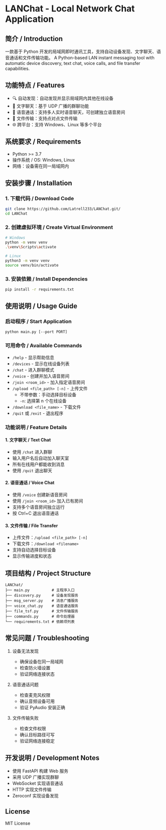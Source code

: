 # LANChat - Local Network Chat Application

## 简介 / Introduction
一款基于 Python 开发的局域网即时通讯工具，支持自动设备发现、文字聊天、语音通话和文件传输功能。
A Python-based LAN instant messaging tool with automatic device discovery, text chat, voice calls, and file transfer capabilities.

## 功能特点 / Features
- 🔍 自动发现：自动发现并显示局域网内其他在线设备
- 💬 文字聊天：基于 UDP 广播的群聊功能
- 🎤 语音通话：支持多人实时语音聊天，可创建独立语音房间
- 📁 文件传输：支持点对点文件传输
- 🌐 跨平台：支持 Windows、Linux 等多个平台

## 系统要求 / Requirements
- Python >= 3.7
- 操作系统 / OS: Windows, Linux
- 网络：设备需在同一局域网内

## 安装步骤 / Installation

### 1. 下载代码 / Download Code
```bash
git clone https://github.com/Latrell233/LANChat.git/
cd LANChat
```

### 2. 创建虚拟环境 / Create Virtual Environment
```bash
# Windows
python -m venv venv
.\venv\Scripts\activate

# Linux
python3 -m venv venv
source venv/bin/activate
```

### 3. 安装依赖 / Install Dependencies
```bash
pip install -r requirements.txt
```

## 使用说明 / Usage Guide

### 启动程序 / Start Application
```bash
python main.py [--port PORT]
```

### 可用命令 / Available Commands
- `/help` - 显示帮助信息
- `/devices` - 显示在线设备列表
- `/chat` - 进入群聊模式
- `/voice` - 创建并加入语音房间
- `/join <room_id>` - 加入指定语音房间
- `/upload <file_path> [-n]` - 上传文件
  - 不带参数：手动选择目标设备
  - `-n`: 选择第 n 个在线设备
- `/download <file_name>` - 下载文件
- `/quit` 或 `/exit` - 退出程序

### 功能说明 / Feature Details

#### 1. 文字聊天 / Text Chat
- 使用 `/chat` 进入群聊
- 输入用户名后自动加入聊天室
- 所有在线用户都能收到消息
- 使用 `/quit` 退出聊天

#### 2. 语音通话 / Voice Chat
- 使用 `/voice` 创建新语音房间
- 使用 `/join <room_id>` 加入已有房间
- 支持多个语音房间独立运行
- 按 Ctrl+C 退出语音通话

#### 3. 文件传输 / File Transfer
- 上传文件：`/upload <file_path> [-n]`
- 下载文件：`/download <filename>`
- 支持自动选择目标设备
- 显示传输进度和状态

## 项目结构 / Project Structure
```
LANChat/
├── main.py          # 主程序入口
├── discovery.py     # 设备发现服务
├── msg_server.py    # 消息广播服务
├── voice_chat.py    # 语音通话服务
├── file_tsf.py      # 文件传输服务
├── commands.py      # 命令处理器
└── requirements.txt # 依赖项列表
```

## 常见问题 / Troubleshooting
1. 设备无法发现
   - 确保设备在同一局域网
   - 检查防火墙设置
   - 验证网络连接状态

2. 语音通话问题
   - 检查麦克风权限
   - 确认音频设备可用
   - 验证 PyAudio 安装正确

3. 文件传输失败
   - 检查文件权限
   - 确认目标路径可写
   - 验证网络连接稳定

## 开发说明 / Development Notes
- 使用 FastAPI 构建 Web 服务
- 采用 UDP 广播实现群聊
- WebSocket 实现语音通话
- HTTP 实现文件传输
- Zeroconf 实现设备发现

## License
MIT License

